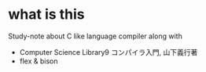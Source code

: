 # what is this

Study-note about C like language compiler along with
- Computer Science Library9 コンパイラ入門, 山下義行著
- flex & bison 




